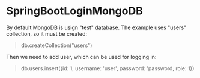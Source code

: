 # SpringBootLoginMongoDB

By default MongoDB is usign "test" database. The example uses "users" collection, so it must be created:

> db.createCollection("users")

Then we need to add user, which can be used for logging in:

> db.users.insert({id: 1, username: 'user', password: 'password, role: 1})


